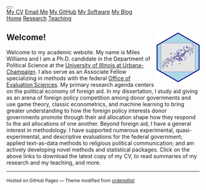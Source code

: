 

<!-- Load an icon library -->
<link rel="stylesheet" href="https://cdnjs.cloudflare.com/ajax/libs/font-awesome/4.7.0/css/font-awesome.min.css">

<div class="topnav">
  <div class="active, dropdown">
        <button class="dropbtn">
        <i class="fa fa-navicon"></i></button>
        <div class="dropdown-content">
            <a href="https://github.com/milesdwilliams15/job-market-materials/raw/main/cv.pdf"><i class="fa fa-fw fa-file"></i> My CV</a>
            <a href="{{ site.data.social-media.email.href }}{{ site.data.social-media.email.id }}"><i class="fa fa-fw fa-envelope"></i> Email Me</a>
            <a href="{{ site.github.owner_url }}"><i class="fa fa-fw fa-code-fork"></i> My GitHub</a>
            <a href = "https://milesdwilliams15.github.io/software/"><i class="fa fa-fw fa-gears"></i>My Software</a>
            <a href="https://milesdwilliams15.github.io/blog/"><i class="fa fa-fw fa-pencil"></i> My Blog</a>
        </div>
    </div>
  <a href="https://milesdwilliams15.github.io/"><i class="fa fa-fw fa-home"></i> Home</a>
  <a href="https://milesdwilliams15.github.io/research/"><i class="fa fa-fw fa-area-chart"></i> Research</a>
  <a href="https://milesdwilliams15.github.io/teaching/"><i class="fa fa-fw fa-mortar-board"></i> Teaching</a>
</div>

<p> </p>


## Welcome! <img src="logo.png" align="right" height="130" style = "border-radius:0px"/>
Welcome to my academic website. My name is Miles Williams and I am a Ph.D. candidate in the Department of Political Science at the [University of Illinois at Urbana-Champaign](https://pol.illinois.edu/). I also serve as an Associate Fellow specializing in methods with the federal [Office of Evaluation Sciences](https://oes.gsa.gov/). My primary research agenda centers on the political economy of foreign aid. In my dissertation, I study aid giving as an arena of foreign policy competition among donor governments and use game theory, classic econometrics, and machine learning to bring greater understanding to how the foreign policy interests donor governments promote through their aid allocation shape how they respond to the aid allocations of one another. Beyond foreign aid, I have a general interest in methodology. I have supported numerous experimental, quasi-experimental, and descriptive evaluations for the federal government; applied text-as-data methods to religious political communication; and am actively developing novel methods and statistical packages. Click on the above links to download the latest copy of my CV, to read summaries of my research and my teaching, and more.

---

<p><small>Hosted on GitHub Pages &mdash; Theme modified from <a href="https://github.com/orderedlist">orderedlist</a></small></p>
